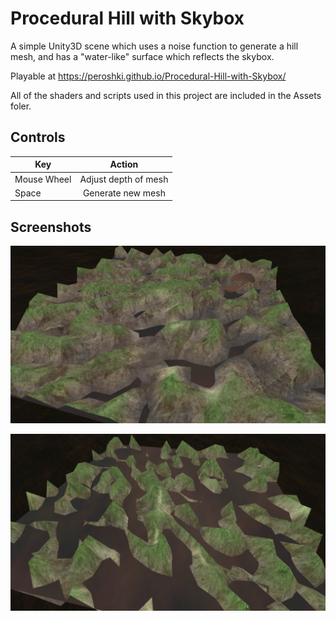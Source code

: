 # Procedural Hill with Skybox
A simple Unity3D scene which uses a noise function to generate a hill mesh, and has a "water-like" surface which reflects the skybox. 

Playable at https://peroshki.github.io/Procedural-Hill-with-Skybox/

All of the shaders and scripts used in this project are included in the Assets foler.

## Controls
| Key        | Action           |
| ------------- |:-------------:|
| Mouse Wheel      | Adjust depth of mesh |
| Space      | Generate new mesh     |

## Screenshots

![View 1](Screenshots/view1.png)

![View 2](Screenshots/view2.png)

